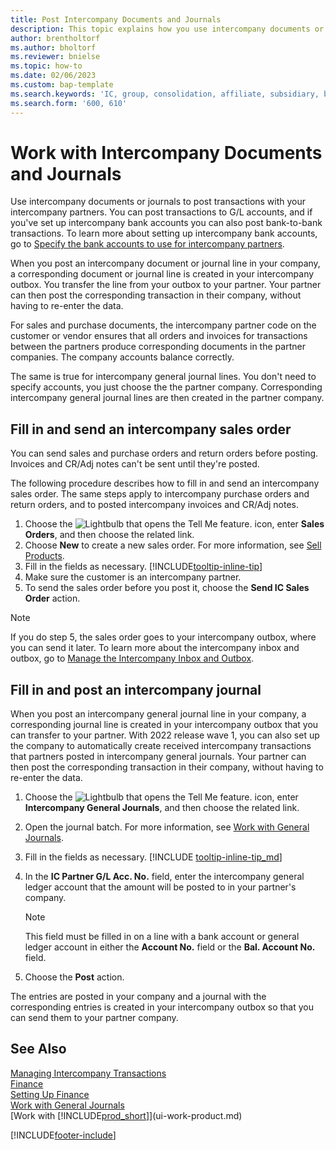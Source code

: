 ```yaml
---
title: Post Intercompany Documents and Journals
description: This topic explains how you use intercompany documents or journals to post transactions with your intercompany partners.
author: brentholtorf
ms.author: bholtorf
ms.reviewer: bnielse
ms.topic: how-to
ms.date: 02/06/2023
ms.custom: bap-template
ms.search.keywords: 'IC, group, consolidation, affiliate, subsidiary, bank-to-bank'
ms.search.form: '600, 610'
---
```

# <a name="work-with-intercompany-documents-and-journals" />Work with Intercompany Documents and Journals

Use intercompany documents or journals to post transactions with your intercompany partners. You can post transactions to G/L accounts, and if you've set up intercompany bank accounts you can also post bank-to-bank transactions. To learn more about setting up intercompany bank accounts, go to [Specify the bank accounts to use for intercompany partners](intercompany-how-setup.md#specify-the-bank-accounts-to-use-for-intercompany-partners).  

When you post an intercompany document or journal line in your company, a corresponding document or journal line is created in your intercompany outbox. You transfer the line from your outbox to your partner. Your partner can then post the corresponding transaction in their company, without having to re-enter the data.

For sales and purchase documents, the intercompany partner code on the customer or vendor ensures that all orders and invoices for transactions between the partners produce corresponding documents in the partner companies. The company accounts balance correctly.

The same is true for intercompany general journal lines. You don't need to specify accounts, you just choose the the partner company. Corresponding intercompany general journal lines are then created in the partner company.

## <a name="fill-in-and-send-an-intercompany-sales-order" />Fill in and send an intercompany sales order

You can send sales and purchase orders and return orders before posting. Invoices and CR/Adj notes can't be sent until they're posted.

The following procedure describes how to fill in and send an intercompany sales order. The same steps apply to intercompany purchase orders and return orders, and to posted intercompany invoices and CR/Adj notes.  

1. Choose the ![Lightbulb that opens the Tell Me feature.](media/ui-search/search_small.png "Tell me what you want to do") icon, enter **Sales Orders**, and then choose the related link.  
2. Choose **New** to create a new sales order. For more information, see [Sell Products](sales-how-sell-products.md).  
3. Fill in the fields as necessary. [!INCLUDE[tooltip-inline-tip](includes/tooltip-inline-tip_md.md)]
4. Make sure the customer is an intercompany partner.
5. To send the sales order before you post it, choose the **Send IC Sales Order** action.

> [!NOTE]
> If you do step 5, the sales order goes to your intercompany outbox, where you can send it later. To learn more about the intercompany inbox and outbox, go to [Manage the Intercompany Inbox and Outbox](intercompany-how-manage-intercompany-inbox.md).

## <a name="fill-in-and-post-an-intercompany-journal" />Fill in and post an intercompany journal

When you post an intercompany general journal line in your company, a corresponding journal line is created in your intercompany outbox that you can transfer to your partner. With 2022 release wave 1, you can also set up the company to automatically create received intercompany transactions that partners posted in intercompany general journals. Your partner can then post the corresponding transaction in their company, without having to re-enter the data.

1. Choose the ![Lightbulb that opens the Tell Me feature.](media/ui-search/search_small.png "Tell me what you want to do") icon, enter **Intercompany General Journals**, and then choose the related link.  
2. Open the journal batch. For more information, see [Work with General Journals](ui-work-general-journals.md).
3. Fill in the fields as necessary. [!INCLUDE [tooltip-inline-tip_md](../archive/invoicing/includes/tooltip-inline-tip_md.md)]
4. In the **IC Partner G/L Acc. No.** field, enter the intercompany general ledger account that the amount will be posted to in your partner's company.

    > [!NOTE]
    > This field must be filled in on a line with a bank account or general ledger account in either the **Account No.** field or the **Bal. Account No.** field.  
5. Choose the **Post** action.

The entries are posted in your company and a journal with the corresponding entries is created in your intercompany outbox so that you can send them to your partner company.

## <a name="see-also" />See Also

[Managing Intercompany Transactions](intercompany-manage.md)  
[Finance](finance.md)  
[Setting Up Finance](finance-setup-finance.md)  
[Work with General Journals](ui-work-general-journals.md)  
[Work with [!INCLUDE[prod_short](includes/prod_short.md)]](ui-work-product.md)


[!INCLUDE[footer-include](includes/footer-banner.md)]
